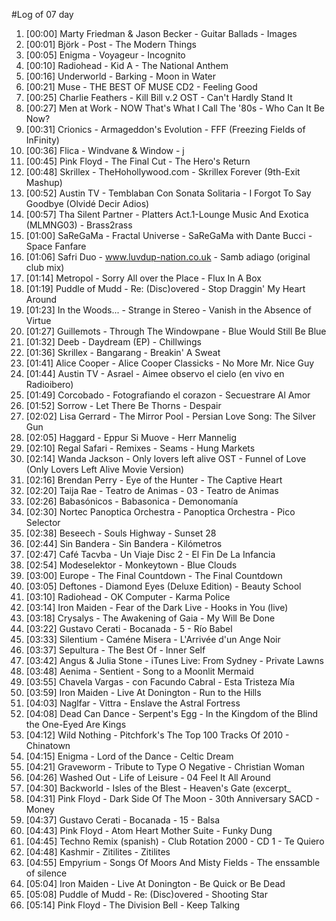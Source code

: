 #Log of 07 day

1. [00:00] Marty Friedman & Jason Becker - Guitar Ballads - Images
1. [00:01] Björk - Post - The Modern Things
1. [00:05] Enigma - Voyageur - Incognito
1. [00:10] Radiohead - Kid A - The National Anthem
1. [00:16] Underworld - Barking - Moon in Water
1. [00:21] Muse - THE BEST OF MUSE CD2 - Feeling Good
1. [00:25] Charlie Feathers - Kill Bill v.2 OST - Can't Hardly Stand It
1. [00:27] Men at Work - NOW That's What I Call The '80s - Who Can It Be Now?
1. [00:31] Crionics - Armageddon's Evolution - FFF (Freezing Fields of InFinity)
1. [00:36] Flica - Windvane & Window - j
1. [00:45] Pink Floyd - The Final Cut - The Hero's Return
1. [00:48] Skrillex - TheHohollywood.com - Skrillex Forever (9th-Exit Mashup)
1. [00:52] Austin TV - Temblaban Con Sonata Solitaria - I Forgot To Say Goodbye (Olvidé Decir Adios)
1. [00:57] Tha Silent Partner - Platters Act.1-Lounge Music And Exotica (MLMNG03) - Brass2rass
1. [01:00] SaReGaMa - Fractal Universe - SaReGaMa with Dante Bucci - Space Fanfare
1. [01:06] Safri Duo - www.luvdup-nation.co.uk - Samb adiago (original club mix)
1. [01:14] Metropol - Sorry All over the Place - Flux In A Box
1. [01:19] Puddle of Mudd - Re: (Disc)overed - Stop Draggin' My Heart Around
1. [01:23] In the Woods... - Strange in Stereo - Vanish in the Absence of Virtue
1. [01:27] Guillemots - Through The Windowpane - Blue Would Still Be Blue
1. [01:32] Deeb - Daydream (EP) - Chillwings
1. [01:36] Skrillex - Bangarang - Breakin' A Sweat
1. [01:41] Alice Cooper - Alice Cooper Classicks - No More Mr. Nice Guy
1. [01:44] Austin TV - Asrael - Aimee observo el cielo (en vivo en Radioibero)
1. [01:49] Corcobado - Fotografiando el corazon - Secuestrare Al Amor
1. [01:52] Sorrow - Let There Be Thorns - Despair
1. [02:02] Lisa Gerrard - The Mirror Pool - Persian Love Song: The Silver Gun
1. [02:05] Haggard - Eppur Si Muove - Herr Mannelig
1. [02:10] Regal Safari - Remixes - Seams - Hung Markets
1. [02:14] Wanda Jackson - Only lovers left alive OST - Funnel of Love (Only Lovers Left Alive Movie Version)
1. [02:16] Brendan Perry - Eye of the Hunter - The Captive Heart
1. [02:20] Taija Rae - Teatro de Animas - 03 - Teatro de Animas
1. [02:26] Babasónicos - Babasonica - Demonomanía
1. [02:30] Nortec Panoptica Orchestra - Panoptica Orchestra - Pico Selector
1. [02:38] Beseech - Souls Highway - Sunset 28
1. [02:44] Sin Bandera - Sin Bandera - Kilómetros
1. [02:47] Café Tacvba - Un Viaje Disc 2 - El Fin De La Infancia
1. [02:54] Modeselektor - Monkeytown - Blue Clouds
1. [03:00] Europe - The Final Countdown - The Final Countdown
1. [03:05] Deftones - Diamond Eyes (Deluxe Edition) - Beauty School
1. [03:10] Radiohead - OK Computer - Karma Police
1. [03:14] Iron Maiden - Fear of the Dark Live - Hooks in You (live)
1. [03:18] Crysalys - The Awakening of Gaia - My Will Be Done
1. [03:22] Gustavo Cerati - Bocanada - 5 - Río Babel
1. [03:33] Silentium - Caméne Misera - L'Arrivée d'un Ange Noir
1. [03:37] Sepultura - The Best Of - Inner Self
1. [03:42] Angus & Julia Stone - iTunes Live: From Sydney - Private Lawns
1. [03:48] Aenima - Sentient - Song to a Moonlit Mermaid
1. [03:55] Chavela Vargas - con Facundo Cabral - Esta Tristeza Mía
1. [03:59] Iron Maiden - Live At Donington - Run to the Hills
1. [04:03] Naglfar - Vittra - Enslave the Astral Fortress
1. [04:08] Dead Can Dance - Serpent's Egg - In the Kingdom of the Blind the One-Eyed Are Kings
1. [04:12] Wild Nothing - Pitchfork's The Top 100 Tracks Of 2010 - Chinatown
1. [04:15] Enigma - Lord of the Dance - Celtic Dream
1. [04:21] Graveworm - Tribute to Type O Negative - Christian Woman
1. [04:26] Washed Out - Life of Leisure - 04 Feel It All Around
1. [04:30] Backworld - Isles of the Blest - Heaven's Gate (excerpt_
1. [04:31] Pink Floyd - Dark Side Of The Moon - 30th Anniversary SACD - Money
1. [04:37] Gustavo Cerati - Bocanada - 15 - Balsa
1. [04:43] Pink Floyd - Atom Heart Mother Suite - Funky Dung
1. [04:45] Techno Remix (spanish) - Club Rotation 2000 - CD 1 - Te Quiero
1. [04:48] Kashmir - Zitilites - Zitilites
1. [04:55] Empyrium - Songs Of Moors And Misty Fields - The enssamble of silence
1. [05:04] Iron Maiden - Live At Donington - Be Quick or Be Dead
1. [05:08] Puddle of Mudd - Re: (Disc)overed - Shooting Star
1. [05:14] Pink Floyd - The Division Bell - Keep Talking
